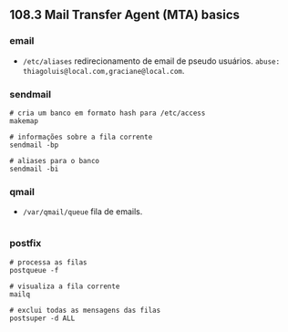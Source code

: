 ## 108.3 Mail Transfer Agent (MTA) basics

### email

* `/etc/aliases` redirecionamento de email de pseudo usuários. `abuse: thiagoluis@local.com,graciane@local.com`.

### sendmail

```shell
# cria um banco em formato hash para /etc/access
makemap

# informações sobre a fila corrente
sendmail -bp

# aliases para o banco
sendmail -bi
```

### qmail

* `/var/qmail/queue` fila de emails.

```shell
```

### postfix

```shell
# processa as filas
postqueue -f

# visualiza a fila corrente
mailq

# exclui todas as mensagens das filas
postsuper -d ALL
```
